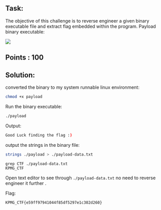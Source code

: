 ## Task:
The objective of this challenge is to reverse engineer a given binary executable file and extract flag embedded within the program.
Payload binary executable:

![](payload)

## Points : 100

## Solution:
converted the binary to my system runnable linux environment:

```bash
chmod +x payload
```

Run the binary executable:
```bash
./payload
```
Output:
```bash
Good Luck finding the flag :)
```

output the strings in the binary file:
```bash
strings ./payload > ./payload-data.txt
```

```shell
grep CTF ./payload-data.txt
KPMG_CTF
```
Open text editor to see through `./payload-data.txt` no need to reverse engineer it further .

Flag:
```
KPMG_CTF{e59ff97941044f85df5297e1c302d260}
```